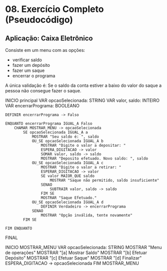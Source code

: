 # 08. Exercício Completo (Pseudocódigo)
## Aplicação: Caixa Eletrônico
Consiste em um menu com as opções:
+ verificar saldo
+ fazer um depósito
+ fazer um saque
+ encerrar o programa

A única validação é: Se o saldo da conta estiver a baixo do valor do saque 
a pessoa não consegue fazer o saque.

INICIO principal
    VAR opcaoSelecionada: STRING
    VAR valor, saldo: INTEIRO
    VAR encerrarPrograma: BOOLEANO

    DEFINIR encerrarPrograma -> Falso

    ENQUANTO encerrarPrograma IGUAL_A Falso
        CHAMAR MOSTRAR_MENU -> opcaoSelecionada
            SE opcaoSelecionada IGUAL_A a
                MOSTRAR "Seu saldo é: ", saldo
                OU_SE opcaoSelecionada IGUAL_A b
                    MOSTRAR "Digite o valor a depositar: "
                    ESPERA_DIGITACAO -> valor
                    SOMAR valor, saldo -> saldo
                    MOSTRAR "Deposito efetuado. Novo saldo: ", saldo
                OU_SE opcaoSelecionada IGUAL_A c
                    MOSTRAR "Digite o valor a retirar: "
                    ESPERAR_DIGITACAO -> valor
                    SE valor MAIOR_QUE saldo
                        MOSTRAR "Saque não permitido, saldo insuficiente"
                    SENAO
                        SUBTRAIR valor, saldo -> saldo
                    FIM SE
                    MOSTRAR "Saque Efetuado."
                OU_SE opcaoSelecionada IGUAL_A d
                    DEFINIR Verdadeiro -> encerrarPrograma
                SENAO 
                    MOSTRAR "Opção inválida, tente novamente"
            FIM SE

    FIM ENQUANTO
FINAL

INICIO MOSTRAR_MENU
    VAR opcaoSelecionada: STRING
    MOSTRAR "Menu de operações"
    MOSTRAR "[a] Mostrar Saldo"
    MOSTRAR "[b] Efetuar Depósito"
    MOSTRAR "[c] Efetuar Saque"
    MOSTRAR "[d] Finalizar"
    ESPERA_DIGITACAO -> opcaoSelecionada
FIM MOSTRAR_MENU
